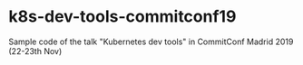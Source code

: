 # k8s-dev-tools-commitconf19

Sample code of the talk "Kubernetes dev tools" in CommitConf Madrid 2019 (22-23th Nov)
